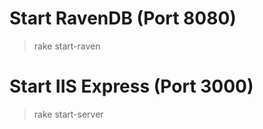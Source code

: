 Start RavenDB (Port 8080)
===
> rake start-raven

Start IIS Express (Port 3000)
===
> rake start-server